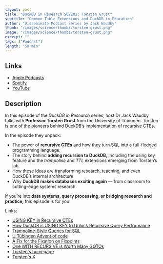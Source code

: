 ```yaml
---
layout: post
title: "DuckDB in Research S02E01: Torsten Grust"
subtitle: "Common Table Extensions and DuckDB in Education"
author: "Disseminate Podcast Series by Jack Waudby"
thumb: "/images/science/thumbs/torsten-grust.png"
image: "/images/science/thumbs/torsten-grust.png"
excerpt: ""
tags: ["Podcast"]
length: "50 min"
---
```


## Links

* [Apple Podcasts](https://podcasts.apple.com/us/podcast/recursive-ctes-trampolines-and-teaching-databases/id1631350873?i=1000732177402)
* [Spotify](https://open.spotify.com/episode/3MdbbJP2CzVJT7whI7l0Va?si=7a8594c2795145f1)
* [YouTube](https://youtu.be/Hoo0KZ6EDq0)

## Description

In this episode of the _DuckDB in Research_ series, host Dr Jack Waudby talks with **Professor Torsten Grust** from the University of Tübingen. Torsten is one of the pioneers behind DuckDB’s implementation of recursive CTEs.

In the episode they unpack:

* The power of **recursive CTEs** and how they turn SQL into a full-fledged programming language.
* The story behind **adding recursion to DuckDB,** including the using key feature and the _trampoline_ and _TTL_ extensions emerging from Torsten’s lab.
* How these ideas are transforming research, teaching, and even DuckDB’s internal architecture.
* Why **DuckDB makes databases exciting again** — from classroom to cutting-edge systems research.

If you’re into **data systems, query processing, or bridging research and practice,** this episode is for you.

Links:

* [USING KEY in Recursive CTEs](https://duckdb.org/2025/05/23/using-key)
* [How DuckDB is USING KEY to Unlock Recursive Query Performance](https://dl.acm.org/doi/pdf/10.1145/3722212.3725107)
* [Trampoline-Style Queries for SQL](https://mail.vldb.org/cidrdb/papers/2025/p1-lambrecht.pdf)
* [U Tübingen Advent of code](https://github.com/DBatUTuebingen/Advent_of_Code)
* [A Fix for the Fixation on Fixpoints](https://db.cs.uni-tuebingen.de/publications/2023/a-fix-for-the-fixation-on-fixpoints/a-fix-for-the-fixation-on-fixpoints.pdf)
* [One WITH RECURSIVE is Worth Many GOTOs](https://dl.acm.org/doi/abs/10.1145/3448016.3457272)
* [Torsten's homepage](https://db.cs.uni-tuebingen.de/team/members/torsten-grust/)
* [Torsten's X](https://x.com/teggy)
